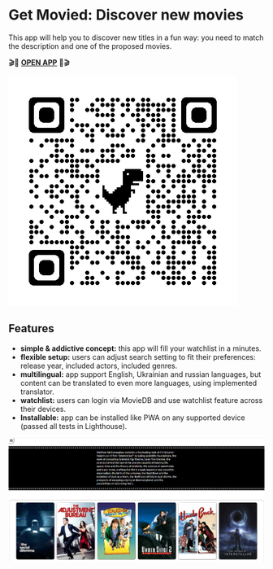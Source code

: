 # Get Movied: Discover new movies
This app will help you to discover new titles in a fun way: you need to match the description and one of the proposed movies.

🎬🍿 **[OPEN APP](https://get-movied.surge.sh/ "Run app in your browser right now!")** 🍿🎬

![qrcode](https://raw.githubusercontent.com/Shmobeny/app-get-movied/main/qrcode_get-movied.surge.sh.png "Try app on your phone ;)")

## Features
- **simple & addictive concept:** this app will fill your watchlist in a minutes.
- **flexible setup:** users can adjust search setting to fit their preferences: release year, included actors, included genres.
- **multilingual:** app support English, Ukrainian and russian languages, but content can be translated to even more languages, using implemented translator.
- **watchlist:** users can login via MovieDB and use watchlist feature across their devices.
- **Installable:** app can be installed like PWA on any supported device (passed all tests in Lighthouse).

![APP Screenshot](https://raw.githubusercontent.com/Shmobeny/app-get-movied/main/public/assets/img/screenshots/Screenshot_1.jpg "Screenshot of main page :)")
